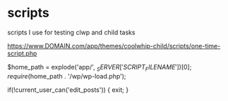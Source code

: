 # scripts
scripts I use for testing clwp and child tasks

https://www.DOMAIN.com/app/themes/coolwhip-child/scripts/one-time-script.php

$home_path = explode('app/', $_SERVER['SCRIPT_FILENAME'])[0];
require($home_path . '/wp/wp-load.php');

if(!current_user_can('edit_posts')) {
  exit;
}
